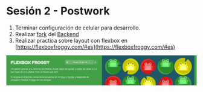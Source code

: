 # Sesión 2 - Postwork

1. Terminar configuración de celular para desarrollo.
2. Realizar [fork](https://github.com/smendiet/Bedu-BackendNodeJs) del [Backend](https://github.com/igorariza/Bedu-BackendNodeJs)
3. Realizar practica sobre layout con flexbox en [https://flexboxfroggy.com/#es](https://flexboxfroggy.com/#es)

![Finalización de practica](./images/practica-flexbox-final.png)

